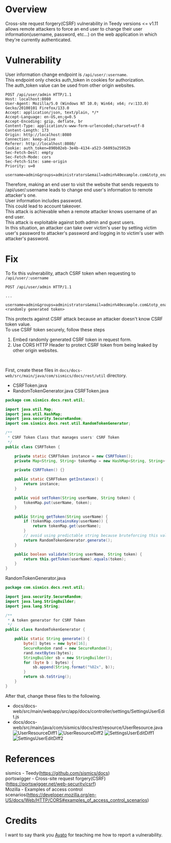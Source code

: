 # Overview

Cross-site request forgery(CSRF) vulnerability in Teedy versions <= v1.11 allows remote attackers to force an end user to change their user information(username, password, etc...) on the web application in which they're currently authenticated.

# Vulnerability

User information change endpoint is ```/api/user/:username```.<br />This endpoint only checks auth_token in cookies for authorization.<br />The auth_token value can be used from other origin websites.<br />
```
POST /api/user/admin HTTP/1.1
Host: localhost:8080
User-Agent: Mozilla/5.0 (Windows NT 10.0; Win64; x64; rv:133.0) Gecko/20100101 Firefox/133.0
Accept: application/json, text/plain, */*
Accept-Language: en-US,en;q=0.5
Accept-Encoding: gzip, deflate, br
Content-Type: application/x-www-form-urlencoded;charset=utf-8
Content-Length: 173
Origin: http://localhost:8080
Connection: keep-alive
Referer: http://localhost:8080/
Cookie: auth_token=890b02eb-3e4b-4134-a523-56093a25952b
Sec-Fetch-Dest: empty
Sec-Fetch-Mode: cors
Sec-Fetch-Site: same-origin
Priority: u=0

username=admin&groups=administrators&email=admin%40example.com&totp_enabled=false&storage_quota=0&storage_current=0&disabled=false&password=superSecure&passwordconfirm=superSecure
```
Therefore, making an end user to visit the website that sends requests to /api/user/:username leads to change end user's information to remote attacker's one.<br />User information includes password.<br />This could lead to account takeover.<br />This attack is achievable when a remote attacker knows username of an end user.<br />This attack is exploitable against both admin and guest users.<br />In this situation, an attacker can take over victim's user by setting victim user's password to attacker's password and logging in to victim's user with attacker's password.

# Fix

To fix this vulnerability, attach CSRF token when requesting to ```/api/user/:username```
```
POST /api/user/admin HTTP/1.1

...

username=admin&groups=administrators&email=admin%40example.com&totp_enabled=false&storage_quota=0&storage_current=0&disabled=false&password=superSecure&passwordconfirm=superSecure&csrf_token=<randomly generated token>
```
This protects against CSRF attack because an attacker doesn't know CSRF token value.<br />To use CSRF token securely, follow these steps<br />
1. Embed randomly generated CSRF token in request form.
2. Use CORS HTTP Header to protect CSRF token from being leaked by other origin websites.
</br>

First, create these files in ```docs/docs-web/src/main/java/com/sismics/docs/rest/util``` directory.<br />
- CSRFToken.java
- RandomTokenGenerator.java
CSRFToken.java
```java
package com.sismics.docs.rest.util;

import java.util.Map;
import java.util.HashMap;
import java.security.SecureRandom;
import com.sismics.docs.rest.util.RandomTokenGenerator;

/**
 * CSRF Token Class that manages users' CSRF Token
 */
public class CSRFToken {

    private static CSRFToken instance = new CSRFToken();
    private Map<String, String> tokenMap = new HashMap<String, String>();

    private CSRFToken() {}

    public static CSRFToken getInstance() {
        return instance;
    }

    public void setToken(String userName, String token) {
        tokenMap.put(userName, token);
    }

    public String getToken(String userName) {
        if (tokenMap.containsKey(userName)) {
            return tokenMap.get(userName);
        }
        // avoid using predictable string because bruteforcing this value could lead to bypass CSRF check
        return RandomTokenGenerator.generate();
    }

    public boolean validate(String userName, String token) {
        return this.getToken(userName).equals(token);
    }
}
```
RandomTokenGenerator.java
```java
package com.sismics.docs.rest.util;

import java.security.SecureRandom;
import java.lang.StringBuilder;
import java.lang.String;

/**
 * A token generator for CSRF Token
 */
public class RandomTokenGenerator {

    public static String generate() {
        byte[] bytes = new byte[16];
        SecureRandom rand = new SecureRandom();
        rand.nextBytes(bytes);
        StringBuilder sb = new StringBuilder();
        for (byte b : bytes) {
            sb.append(String.format("%02x", b));
        }
        return sb.toString();
    }
}
```
After that, change these files to the following.
- docs/docs-web/src/main/webapp/src/app/docs/controller/settings/SettingsUserEdit.js
- docs/docs-web/src/main/java/com/sismics/docs/rest/resource/UserResource.java
![UserResourceDiff1](https://github.com/sota70/teedy-v1.11-csrf/blob/main/UserResource_1.png?raw=true)
![UserResourceDiff2](https://github.com/sota70/teedy-v1.11-csrf/blob/main/UserResource_2.png?raw=true)
![SettingsUserEditDiff1](https://github.com/sota70/teedy-v1.11-csrf/blob/main/SettingsUserEdit_1.png?raw=true)
![SettingsUserEditDiff2](https://github.com/sota70/teedy-v1.11-csrf/blob/main/SettingsUserEdit_2.png?raw=true)

# References

sismics - Teedy(https://github.com/sismics/docs)<br />portswigger - Cross-site request forgery(CSRF)(https://portswigger.net/web-security/csrf)<br />Mozilla - Examples of access control scenarios(https://developer.mozilla.org/en-US/docs/Web/HTTP/CORS#examples_of_access_control_scenarios)

# Credits

I want to say thank you <a href="https://github.com/ayato-shitomi" target="_blank">Ayato</a> for teaching me how to report a vulnerability.
